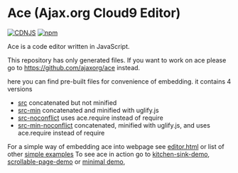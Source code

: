 Ace (Ajax.org Cloud9 Editor)
============================
[![CDNJS](https://img.shields.io/cdnjs/v/ace.svg)](https://cdnjs.com/libraries/ace)
[![npm](https://img.shields.io/npm/v/ace-builds.svg)](https://www.npmjs.com/package/ace-builds)

Ace is a code editor written in JavaScript.

This repository has only generated files.
If you want to work on ace please go to https://github.com/ajaxorg/ace instead.

here you can find pre-built files for convenience of embedding.
it contains 4 versions

* [src](https://github.com/ajaxorg/ace-builds/tree/master/src)              concatenated but not minified
* [src-min](https://github.com/ajaxorg/ace-builds/tree/master/src-min)      concatenated and minified with uglify.js
* [src-noconflict](https://github.com/ajaxorg/ace-builds/tree/master/src-noconflict)      uses ace.require instead of
  require
* [src-min-noconflict](https://github.com/ajaxorg/ace-builds/tree/master/src-min-noconflict)      concatenated, minified
  with uglify.js, and uses ace.require instead of require

For a simple way of embedding ace into webpage
see [editor.html](https://github.com/ajaxorg/ace-builds/blob/master/editor.html) or list of
other [simple examples](https://github.com/ajaxorg/ace-builds/tree/master/demo)
To see ace in action go
to [kitchen-sink-demo](http://ajaxorg.github.com/ace-builds/kitchen-sink.html), [scrollable-page-demo](http://ajaxorg.github.com/ace-builds/demo/scrollable-page.html)
or [minimal demo](http://ajaxorg.github.com/ace-builds/editor.html),


